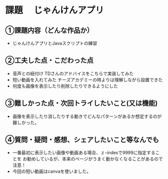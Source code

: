 # 課題　 じゃんけんアプリ

## ①課題内容（どんな作品か）
- じゃんけんアプリとJavaスクリプトの練習

## ②工夫した点・こだわった点
- 音声との紐付け
  TDさんのアドバイスをこちらで実装してみた
- 短い動画を入れてみた 
  チーズアカデミーの時よりは理解しながら設置できた
- 何度も画像を表示したり削除したりできるようにした


## ③難しかった点・次回トライしたいこと(又は機能)
- 画像を表示したり消したりする動きでどんなパターンがあるか想定するのが難しかった。

## ④質問・疑問・感想、シェアしたいこと等なんでも
- 一番最初に表示したい画像や動画ある場合、ｚ-indexで9999に指定することを
  お勧めしているが、本来のページがうまく動かなくなることがあるので注意！
- 今回の短い動画はcanvaを使いました。